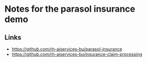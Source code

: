 # Notes for the parasol insurance demo

## Links

- https://github.com/rh-aiservices-bu/parasol-insurance
- https://github.com/rh-aiservices-bu/insurance-claim-processing
